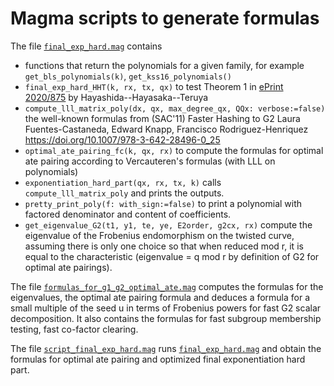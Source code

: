 # Magma scripts to generate formulas

The file [`final_exp_hard.mag`](./final_exp_hard.mag) contains

-   functions that return the polynomials for a given family, for example
    `get_bls_polynomials(k)`, `get_kss16_polynomials()`
-   `final_exp_hard_HHT(k, rx, tx, qx)` to test Theorem 1 in 
	[ePrint 2020/875](https://eprint.iacr.org/2020/875)
	by Hayashida--Hayasaka--Teruya
-   `compute_lll_matrix_poly(dx, qx, max_degree_qx, QQx: verbose:=false)`
    the well-known formulas from (SAC'11) Faster Hashing to G2
	Laura Fuentes-Castaneda, Edward Knapp, Francisco Rodriguez-Henriquez
    https://doi.org/10.1007/978-3-642-28496-0_25
-   `optimal_ate_pairing_fc(k, qx, rx)`
    to compute the formulas for optimal ate pairing according to Vercauteren's
    formulas (with LLL on polynomials)
-   `exponentiation_hard_part(qx, rx, tx, k)` calls `compute_lll_matrix_poly`
    and prints the outputs.
-   `pretty_print_poly(f: with_sign:=false)` to print a polynomial with factored
    denominator and content of coefficients.
-   `get_eigenvalue_G2(t1, y1, te, ye, E2order, g2cx, rx)` compute the
    eigenvalue of the Frobenius endomorphism on the twisted curve, assuming
    there is only one choice so that when reduced mod r, it is equal to the
    characteristic (eigenvalue = q mod r by definition of G2 for optimal ate
    pairings).

The file
[`formulas_for_g1_g2_optimal_ate.mag`](./formulas_for_g1_g2_optimal_ate.mag)
computes the formulas for the eigenvalues,
the optimal ate pairing formula and deduces a formula for a small multiple of
the seed u in terms of Frobenius powers for fast G2 scalar decomposition.
It also contains the formulas for fast subgroup membership testing, fast
co-factor clearing.

The file [`script_final_exp_hard.mag`](./script_final_exp_hard.mag) runs
[`final_exp_hard.mag`](./final_exp_hard.mag) and obtain the formulas for optimal
ate pairing and optimized final exponentiation hard part.
